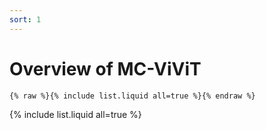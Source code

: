 ```yaml
---
sort: 1
---
```


# Overview of MC-ViViT

```
{% raw %}{% include list.liquid all=true %}{% endraw %}
```

{% include list.liquid all=true %}
